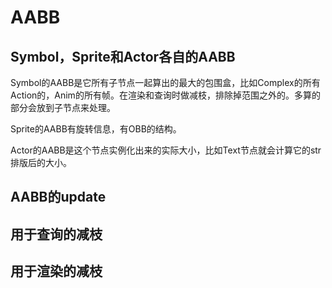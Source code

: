 # AABB

## Symbol，Sprite和Actor各自的AABB

Symbol的AABB是它所有子节点一起算出的最大的包围盒，比如Complex的所有Action的，Anim的所有帧。在渲染和查询时做减枝，排除掉范围之外的。多算的部分会放到子节点来处理。

Sprite的AABB有旋转信息，有OBB的结构。

Actor的AABB是这个节点实例化出来的实际大小，比如Text节点就会计算它的str排版后的大小。

## AABB的update



## 用于查询的减枝



## 用于渲染的减枝